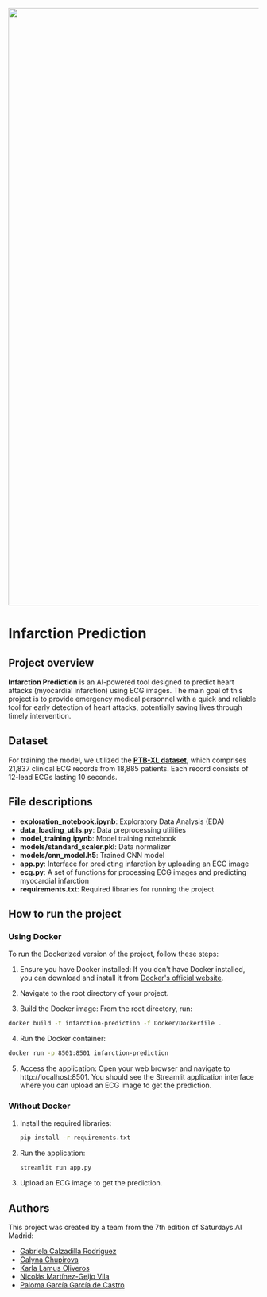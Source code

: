 <p align="center">
  <img width="1200"  src="https://imagizer.imageshack.com/img922/7820/W5kxKY.png" alt="infarction prediction banner">
</p>

# Infarction Prediction

## Project overview

**Infarction Prediction** is an AI-powered tool designed to predict heart attacks (myocardial infarction) using ECG images. The main goal of this project is to provide emergency medical personnel with a quick and reliable tool for early detection of heart attacks, potentially saving lives through timely intervention.


## Dataset

For training the model, we utilized the [**PTB-XL dataset**](https://physionet.org/content/ptb-xl/1.0.3/), which comprises 21,837 clinical ECG records from 18,885 patients. Each record consists of 12-lead ECGs lasting 10 seconds.

## File descriptions

- **exploration_notebook.ipynb**: Exploratory Data Analysis (EDA)
- **data_loading_utils.py**: Data preprocessing utilities
- **model_training.ipynb**: Model training notebook
- **models/standard_scaler.pkl**: Data normalizer
- **models/cnn_model.h5**: Trained CNN model
- **app.py**: Interface for predicting infarction by uploading an ECG image
- **ecg.py**: A set of functions for processing ECG images and predicting myocardial infarction
- **requirements.txt**: Required libraries for running the project


## How to run the project

### Using Docker

To run the Dockerized version of the project, follow these steps:

1. Ensure you have Docker installed: If you don't have Docker installed, you can download and install it from [Docker's official website](https://www.docker.com/get-started/).

2. Navigate to the root directory of your project.
   
3. Build the Docker image: From the root directory, run:
  ```bash
  docker build -t infarction-prediction -f Docker/Dockerfile .
  ```

4. Run the Docker container:
  ```bash
  docker run -p 8501:8501 infarction-prediction
  ```

5. Access the application: Open your web browser and navigate to http://localhost:8501.
  You should see the Streamlit application interface where you can upload an ECG image to get the prediction.

### Without Docker

1. Install the required libraries:
    ```bash
    pip install -r requirements.txt
    ```

2. Run the application:
    ```bash
    streamlit run app.py
    ```

2. Upload an ECG image to get the prediction.

## Authors

This project was created by a team from the 7th edition of Saturdays.AI Madrid:

- [Gabriela Calzadilla Rodriguez](https://www.linkedin.com/in/gabrielacalzadilla/)
- [Galyna Chupirova](https://www.linkedin.com/in/galyna-chupirova-447b6142/)
- [Karla Lamus Oliveros](https://www.linkedin.com/in/karla-lamus/)
- [Nicolás Martínez-Geijo Vila](https://www.linkedin.com/in/nicolasgeijo/)
- [Paloma García García de Castro](https://www.linkedin.com/in/paloma-garcia-data-science/)
